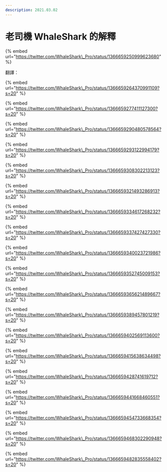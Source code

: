 ```yaml
---
description: 2021.03.02
---
```


# 老司機 WhaleShark 的解釋

{% embed url="https://twitter.com/WhaleShark\_Pro/status/1366659250999623680" %}

翻譯：

{% embed url="https://twitter.com/WhaleShark\_Pro/status/1366659264370991109?s=20" %}



{% embed url="https://twitter.com/WhaleShark\_Pro/status/1366659277411127300?s=20" %}



{% embed url="https://twitter.com/WhaleShark\_Pro/status/1366659290480578564?s=20" %}



{% embed url="https://twitter.com/WhaleShark\_Pro/status/1366659293122994179?s=20" %}



{% embed url="https://twitter.com/WhaleShark\_Pro/status/1366659308302213123?s=20" %}



{% embed url="https://twitter.com/WhaleShark\_Pro/status/1366659321493286913?s=20" %}



{% embed url="https://twitter.com/WhaleShark\_Pro/status/1366659334617268232?s=20" %}



{% embed url="https://twitter.com/WhaleShark\_Pro/status/1366659337427427330?s=20" %}



{% embed url="https://twitter.com/WhaleShark\_Pro/status/1366659340023721986?s=20" %}



{% embed url="https://twitter.com/WhaleShark\_Pro/status/1366659352745009153?s=20" %}



{% embed url="https://twitter.com/WhaleShark\_Pro/status/1366659365621489667?s=20" %}



{% embed url="https://twitter.com/WhaleShark\_Pro/status/1366659389457801219?s=20" %}



{% embed url="https://twitter.com/WhaleShark\_Pro/status/1366659402569113600?s=20" %}



{% embed url="https://twitter.com/WhaleShark\_Pro/status/1366659415638634498?s=20" %}



{% embed url="https://twitter.com/WhaleShark\_Pro/status/1366659428741619712?s=20" %}



{% embed url="https://twitter.com/WhaleShark\_Pro/status/1366659441668460551?s=20" %}



{% embed url="https://twitter.com/WhaleShark\_Pro/status/1366659454733668354?s=20" %}



{% embed url="https://twitter.com/WhaleShark\_Pro/status/1366659468302290948?s=20" %}



{% embed url="https://twitter.com/WhaleShark\_Pro/status/1366659482835558402?s=20" %}







